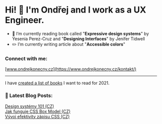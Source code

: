 # Hi! 👋 I'm Ondřej and I work as a UX Engineer.

- 📖  I’m currently reading book called "**Expressive design systems**" by Yesenia Perez-Cruz and "**Designing Interfaces**" by Jenifer Tidwell
- ✏️  I’m currently writing article about "**Accessible colors**"


### Connect with me:

[www.ondrejkonecny.cz](https://www.ondrejkonecny.cz/kontakt/)


---
I have [created a list of books](https://github.com/ondrejko/ondrejko/blob/main/books.md) I want to read for 2021.
### 📕 Latest Blog Posts:
[Design systémy 101 (CZ)](https://www.ondrejkonecny.cz/blog/design-systemy-101/) <br>
[Jak funguje CSS Box Model (CZ)](https://frontend.garden/jak-funguje-css-box-model/) <br>
[Vývoj efektivity zápisu CSS (CZ)](https://medium.com/@ondrej.konecny/efektivn%C3%AD-stylov%C3%A1n%C3%AD-od-html-element%C5%AF-po-styled-components-be9198308904)

